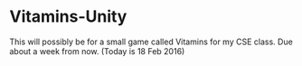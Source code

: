 # Vitamins-Unity
This will possibly be for a small game called Vitamins
for my CSE class. Due about a week from now. (Today is 18 Feb 2016)
